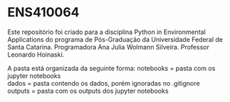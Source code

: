 # ENS410064
Este repositório foi criado para a disciplina Python in Environmental Applications do programa de Pós-Graduação da Universidade Federal de Santa Catarina. Programadora Ana Julia Wolmann Silveira. Professor Leonardo Hoinaski.

A pasta está organizada da seguinte forma:
  notebooks = pasta com os jupyter notebooks <br>
  dados = pasta contendo os dados, porém ignoradas no .gitignore <br>
  outputs = pasta com os outputs dos jupyter notebooks <br>
